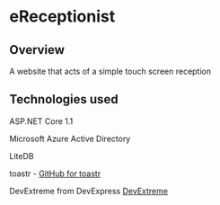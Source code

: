 # eReceptionist

## Overview

A website that acts of a simple touch screen reception

## Technologies used

ASP.NET Core 1.1

Microsoft Azure Active Directory

LiteDB

toastr - [GitHub for toastr](https://github.com/CodeSeven/toastr)

DevExtreme from DevExpress [DevExtreme](https://js.devexpress.com)
